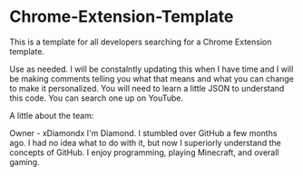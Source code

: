 # Chrome-Extension-Template
This is a template for all developers searching for a Chrome Extension template.

Use as needed. I will be constalntly updating this when I have time and I will be making comments telling you what that means and what you can change to make it personalized. You will need to learn a little JSON to understand this code. You can search one up on YouTube.

A little about the team:

Owner - xDiamondx
I'm Diamond. I stumbled over GitHub a few months ago. I had no idea what to do with it, but now I superiorly understand the concepts of GitHub. I enjoy programming, playing Minecraft, and overall gaming.
